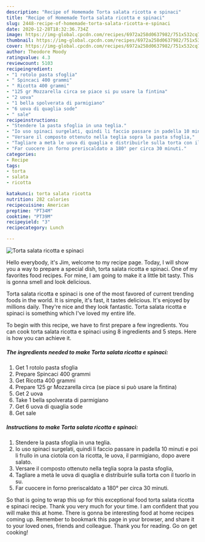 ```yaml
---
description: "Recipe of Homemade Torta salata ricotta e spinaci"
title: "Recipe of Homemade Torta salata ricotta e spinaci"
slug: 2448-recipe-of-homemade-torta-salata-ricotta-e-spinaci
date: 2020-12-28T18:32:36.734Z
image: https://img-global.cpcdn.com/recipes/6972a258d0637982/751x532cq70/torta-salata-ricotta-e-spinaci-recipe-main-photo.jpg
thumbnail: https://img-global.cpcdn.com/recipes/6972a258d0637982/751x532cq70/torta-salata-ricotta-e-spinaci-recipe-main-photo.jpg
cover: https://img-global.cpcdn.com/recipes/6972a258d0637982/751x532cq70/torta-salata-ricotta-e-spinaci-recipe-main-photo.jpg
author: Theodore Moody
ratingvalue: 4.3
reviewcount: 5103
recipeingredient:
- "1 rotolo pasta sfoglia"
- " Spincaci 400 grammi"
- " Ricotta 400 grammi"
- "125 gr Mozzarella circa se piace si pu usare la fintina"
- "2 uova"
- "1 bella spolverata di parmigiano"
- "6 uova di quaglia sode"
- " sale"
recipeinstructions:
- "Stendere la pasta sfoglia in una teglia."
- "Io uso spinaci surgelati, quindi li faccio passare in padella 10 minuti e poi li frullo in una ciotola con la ricotta, le uova, il parmigiano, dopo avere salato."
- "Versare il composto ottenuto nella teglia sopra la pasta sfoglia,"
- "Tagliare a metà le uova di quaglia e distribuirle sulla torta con il tuorlo in su."
- "Far cuocere in forno preriscaldato a 180° per circa 30 minuti."
categories:
- Recipe
tags:
- torta
- salata
- ricotta

katakunci: torta salata ricotta 
nutrition: 282 calories
recipecuisine: American
preptime: "PT34M"
cooktime: "PT39M"
recipeyield: "3"
recipecategory: Lunch

---
```



![Torta salata ricotta e spinaci](https://img-global.cpcdn.com/recipes/6972a258d0637982/751x532cq70/torta-salata-ricotta-e-spinaci-recipe-main-photo.jpg)

Hello everybody, it's Jim, welcome to my recipe page. Today, I will show you a way to prepare a special dish, torta salata ricotta e spinaci. One of my favorites food recipes. For mine, I am going to make it a little bit tasty. This is gonna smell and look delicious.

Torta salata ricotta e spinaci is one of the most favored of current trending foods in the world. It is simple, it's fast, it tastes delicious. It's enjoyed by millions daily. They're nice and they look fantastic. Torta salata ricotta e spinaci is something which I've loved my entire life.




To begin with this recipe, we have to first prepare a few ingredients. You can cook torta salata ricotta e spinaci using 8 ingredients and 5 steps. Here is how you can achieve it.

<!--inarticleads1-->

##### The ingredients needed to make Torta salata ricotta e spinaci:

1. Get 1 rotolo pasta sfoglia
1. Prepare  Spincaci 400 grammi
1. Get  Ricotta 400 grammi
1. Prepare 125 gr Mozzarella circa (se piace si può usare la fintina)
1. Get 2 uova
1. Take 1 bella spolverata di parmigiano
1. Get 6 uova di quaglia sode
1. Get  sale




<!--inarticleads2-->

##### Instructions to make Torta salata ricotta e spinaci:

1. Stendere la pasta sfoglia in una teglia.
1. Io uso spinaci surgelati, quindi li faccio passare in padella 10 minuti e poi li frullo in una ciotola con la ricotta, le uova, il parmigiano, dopo avere salato.
1. Versare il composto ottenuto nella teglia sopra la pasta sfoglia,
1. Tagliare a metà le uova di quaglia e distribuirle sulla torta con il tuorlo in su.
1. Far cuocere in forno preriscaldato a 180° per circa 30 minuti.




So that is going to wrap this up for this exceptional food torta salata ricotta e spinaci recipe. Thank you very much for your time. I am confident that you will make this at home. There is gonna be interesting food at home recipes coming up. Remember to bookmark this page in your browser, and share it to your loved ones, friends and colleague. Thank you for reading. Go on get cooking!
